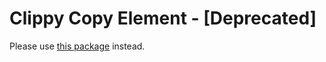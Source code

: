 # Clippy Copy Element - [Deprecated]

Please use [this package](https://github.com/Ambiki/ambiki-packages/tree/main/custom-elements/clippy-copy-element) instead.
